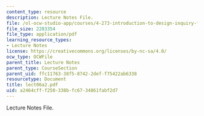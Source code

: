 ```yaml
---
content_type: resource
description: Lecture Notes File.
file: /ol-ocw-studio-app/courses/4-273-introduction-to-design-inquiry-fall-2004/a2464cfff250338bfc6734861fabf2d7_lect06a2.pdf
file_size: 2283354
file_type: application/pdf
learning_resource_types:
- Lecture Notes
license: https://creativecommons.org/licenses/by-nc-sa/4.0/
ocw_type: OCWFile
parent_title: Lecture Notes
parent_type: CourseSection
parent_uid: ffc11763-38f5-8742-2def-f75422ab6338
resourcetype: Document
title: lect06a2.pdf
uid: a2464cff-f250-338b-fc67-34861fabf2d7
---
```

Lecture Notes File.